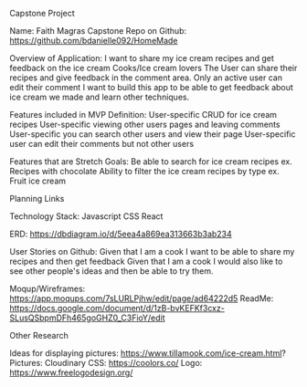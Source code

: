 Capstone Project

Name:  Faith Magras
Capstone Repo on Github: 
https://github.com/bdanielle092/HomeMade

Overview of Application: 
I want to share my ice cream recipes and get feedback on the ice cream 
Cooks/Ice cream lovers 
The User can share their recipes and give feedback in the comment area. Only an active user can edit their comment
I want to build this app to be able to get feedback about ice cream we made and learn other techniques.

Features included in MVP Definition: 
User-specific CRUD for ice cream recipes
User-specific viewing other users pages and leaving comments
User-specific you can search other users and view their page
User-specific user can edit their comments but not other users
 

Features that are Stretch Goals:
Be able to search for ice cream recipes ex. Recipes with chocolate 
Ability to filter the ice cream recipes by type ex. Fruit ice cream 


Planning Links

Technology Stack:  Javascript  CSS React

ERD:  https://dbdiagram.io/d/5eea4a869ea313663b3ab234

User Stories on Github: 
Given that I am a cook I want to be able to share my recipes and then  get feedback
Given that I am a cook I would also like to see other people's ideas and  then be able to try them.

Moqup/Wireframes: https://app.moqups.com/7sLURLPjhw/edit/page/ad64222d5
ReadMe: https://docs.google.com/document/d/1zB-bvKEFKf3cxz-SLusQSbpmDFh465goGHZ0_C3FioY/edit

Other Research

Ideas for displaying pictures:  https://www.tillamook.com/ice-cream.html?
Pictures: Cloudinary 
CSS: https://coolors.co/
Logo: https://www.freelogodesign.org/